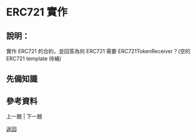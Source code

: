 # ERC721 實作

## 說明：
實作 ERC721 的合約，並回答為何 ERC721 需要 ERC721TokenReceiver？(空的 ERC721 template 待補)

## 先備知識

## 參考資料

上一題 | 下一題

[返回](./README.md)